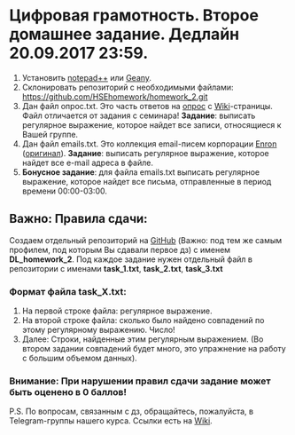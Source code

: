 # Цифровая грамотность. Второе домашнее задание. Дедлайн 20.09.2017 23:59.
1. Установить [notepad++](https://notepad-plus-plus.org/) или [Geany](https://www.geany.org/).
2. Склонировать репозиторий с необходимыми файлами: https://github.com/HSEhomework/homework_2.git
2. Дан файл опрос.txt. Это часть ответов на [опрос](https://docs.google.com/forms/d/e/1FAIpQLSfpxfbIcvC3vLfVvRlmfoysZmR-COSlbGulmzrAFVz3EmoO0g/viewform) с [Wiki](http://wiki.cs.hse.ru/Цифровая_грамотность)-страницы. Файл отличается от задания с семинара! **Задание**: выписать регулярное выражение, которое найдет все записи, относящиеся к Вашей группе. 
3. Дан файл emails.txt. Это коллекция email-писем корпорации [Enron](https://ru.wikipedia.org/wiki/Enron) ([оригинал](https://www.kaggle.com/wcukierski/enron-email-dataset#_=_)). **Задание**: выписать регулярное выражение, которое найдет все e-mail адреса в файле.
4. **Бонусное задание**: для файла emails.txt выписать регулярное выражение, которое найдет все письма, отправленные в период времени 00:00-03:00.

## Важно: Правила сдачи:
Создаем отдельный репозиторий на [GitHub](https://github.com/) (Важно: под тем же самым профилем, под которым Вы сдавали первое дз) с именем **DL_homework_2**. Под каждое задание нужен отдельный файл в репозитории с именами **task_1.txt**, **task_2.txt**, **task_3.txt**
### Формат файла task_X.txt:
1. На первой строке файла: регулярное выражение.
2. На второй строке файла: сколько было найдено совпадений по этому регулярному выражению. Число!
3. Далее: Строки, найденные этим регулярным выражением. (Во втором задании совпадений будет много, это упражнение на работу с большим объемом данных).

### Внимание: При нарушении правил сдачи задание может быть оценено в 0 баллов!

P.S. По вопросам, связанным с дз, обращайтесь, пожалуйста, в Telegram-группы нашего курса. Ссылки есть на [Wiki](http://wiki.cs.hse.ru/Цифровая_грамотность).
